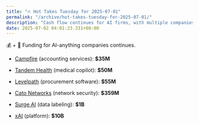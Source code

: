 ```yaml
---
title: "🔥 Hot Takes Tuesday for 2025-07-01"
permalink: "/archive/hot-takes-tuesday-for-2025-07-01/"
description: "Cash flow continues for AI firms, with multiple companies securing multi-million dollar funds!"
date: 2025-07-02 04:01:23.331+00:00
---
```


<p>💰 + 🤖 Funding for AI-anything companies continues.</p><ul><li><p><a target="_blank" rel="noopener" class="ng-star-inserted" href="https://www.techmeme.com/250630/p21#a250630p21">Campfire</a> (accounting services): <strong>$35M</strong></p></li><li><p><a target="_blank" rel="noopener" class="ng-star-inserted" href="https://www.techmeme.com/250630/p8#a250630p8">Tandem Health</a> (medical copilot): <strong>$50M</strong></p></li><li><p><a target="_blank" rel="noopener" class="ng-star-inserted" href="https://www.techmeme.com/250630/p35#a250630p35">Levelpath</a> (procurement software): <strong>$55M</strong></p></li><li><p><a target="_blank" rel="noopener" class="ng-star-inserted" href="https://www.techmeme.com/250630/p7#a250630p7">Cato Networks</a> (network security): <strong>$359M</strong></p></li><li><p><a target="_blank" rel="noopener" class="ng-star-inserted" href="https://www.techmeme.com/250701/p15#a250701p15">Surge AI</a> (data labeling): <strong>$1B</strong></p></li><li><p><a target="_blank" rel="noopener" class="ng-star-inserted" href="https://www.techmeme.com/250701/p4#a250701p4">xAI</a> (platform): <strong>$10B</strong></p></li></ul>
